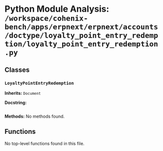 # Python Module Analysis: `/workspace/cohenix-bench/apps/erpnext/erpnext/accounts/doctype/loyalty_point_entry_redemption/loyalty_point_entry_redemption.py`

## Classes

### `LoyaltyPointEntryRedemption`
**Inherits:** `Document`


**Docstring:**
```

```

**Methods:**
No methods found.




## Functions

No top-level functions found in this file.
